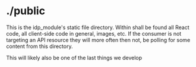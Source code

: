 # ./public

This is the idp_module's static file directory. Within shall be found all React code, all client-side code in general, images, etc. If the consumer is not targeting an API resource
they will more often then not, be polling for some content from this directory.

This will likely also be one of the last things we develop